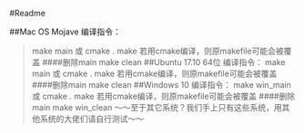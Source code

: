 #Readme

##Mac OS Mojave
编译指令：
> make main
或
> cmake .
> make
若用cmake编译，则原makefile可能会被覆盖
####删除main
> make clean
##Ubuntu 17.10 64位
编译指令：
> make main
或
> cmake .
> make
若用cmake编译，则原makefile可能会被覆盖
####删除main
> make clean
##Windows 10
编译指令：
> make win_main
或
> cmake .
> make
若用cmake编译，则原makefile可能会被覆盖
####删除main
> make win_clean
～～至于其它系统？我们手上只有这些系统，用其他系统的大佬们请自行测试～～